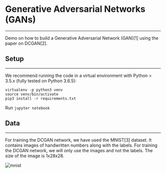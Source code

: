 # Generative Adversarial Networks (GANs)
---

Demo on how to build a Generative Adversarial Network (GAN)[1] using the paper on DCGAN[2].

## Setup
---

We recommend running the code in a virtual environment with Python > 3.5.x (fully tested on Python 3.6.5):
```
virtualenv -p python3 venv
source venv/bin/activate
pip3 install -r requirements.txt
```

Run `jupyter notebook`

## Data
---

For training the DCGAN network, we have used the MNIST[3] dataset. It contains images of handwritten numbers along with the labels. For training the DCGAN network, we will only use the images and not the labels. The size of the image is 1x28x28. 

![mnist](https://user-images.githubusercontent.com/30028589/46747656-df0ec480-cc7f-11e8-8a08-c84689631f84.png "MNIST Dataset")
